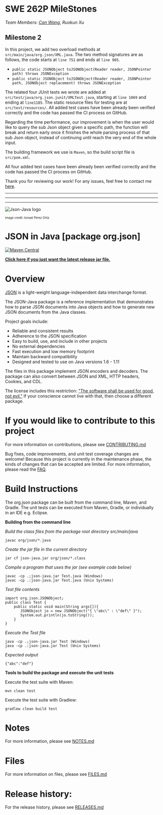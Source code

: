 # SWE 262P MileStones
*Team Members: [Can Wang](mailto:canw7@uci.edu), Ruokun Xu*

## Milestone 2

In this project, we add two overload methods at `src/main/java/org.json/XML.java`. The two method signatures are as
follows, the code starts at `line 751` and ends at `line 905`.
- `public static JSONObject toJSONObject(Reader reader, JSONPointer path) throws JSONException`
- `public static JSONObject toJSONObject(Reader reader, JSONPointer path, JSONObject replacement) throws JSONException`

The related four JUnit tests we wrote are added at `src/test/java/org.json.junit/XMLTest.java`, 
starting at `line 1069` and ending at `line1185`. The static resource files for testing are at `src/test/resources/`.
All added test cases have been already been verified correctly and the code has passed the CI process on GitHub.

Regarding the time performance, our improvement is when the user would like to query the sub Json object given a specific path,
the function will break and return early once it finishes the whole parsing process of that sub Json object, instead of
continuing until reach the very end of the whole input.

The building framework we use is `Maven`, so the build script file is `src/pom.xml`.

All four added test cases have been already been verified correctly and the code has passed the CI process on GitHub.


Thank you for reviewing our work! For any issues, feel free to contact me [here](mailto:canw7@uci.edu).

---
---
---

![Json-Java logo](https://github.com/stleary/JSON-java/blob/master/images/JsonJava.png?raw=true)

<sub><sup>image credit: Ismael Pérez Ortiz</sup></sub>


JSON in Java [package org.json]
===============================

[![Maven Central](https://img.shields.io/maven-central/v/org.json/json.svg)](https://mvnrepository.com/artifact/org.json/json)

**[Click here if you just want the latest release jar file.](https://search.maven.org/remotecontent?filepath=org/json/json/20211205/json-20211205.jar)**


# Overview

[JSON](http://www.JSON.org/) is a light-weight language-independent data interchange format.

The JSON-Java package is a reference implementation that demonstrates how to parse JSON documents into Java objects and how to generate new JSON documents from the Java classes.

Project goals include:
* Reliable and consistent results
* Adherence to the JSON specification 
* Easy to build, use, and include in other projects
* No external dependencies
* Fast execution and low memory footprint
* Maintain backward compatibility
* Designed and tested to use on Java versions 1.6 - 1.11

The files in this package implement JSON encoders and decoders. The package can also convert between JSON and XML, HTTP headers, Cookies, and CDL.

The license includes this restriction: ["The software shall be used for good, not evil."](https://en.wikipedia.org/wiki/Douglas_Crockford#%22Good,_not_Evil%22) If your conscience cannot live with that, then choose a different package.

# If you would like to contribute to this project

For more information on contributions, please see [CONTRIBUTING.md](https://github.com/stleary/JSON-java/blob/master/docs/CONTRIBUTING.md)

Bug fixes, code improvements, and unit test coverage changes are welcome! Because this project is currently in the maintenance phase, the kinds of changes that can be accepted are limited. For more information, please read the [FAQ](https://github.com/stleary/JSON-java/wiki/FAQ).

# Build Instructions

The org.json package can be built from the command line, Maven, and Gradle. The unit tests can be executed from Maven, Gradle, or individually in an IDE e.g. Eclipse.
 
**Building from the command line**

*Build the class files from the package root directory src/main/java*
````
javac org/json/*.java
````

*Create the jar file in the current directory*
````
jar cf json-java.jar org/json/*.class
````

*Compile a program that uses the jar (see example code below)*
````
javac -cp .;json-java.jar Test.java (Windows)
javac -cp .:json-java.jar Test.java (Unix Systems)
````

*Test file contents*

````
import org.json.JSONObject;
public class Test {
    public static void main(String args[]){
       JSONObject jo = new JSONObject("{ \"abc\" : \"def\" }");
       System.out.println(jo.toString());
    }
}
````

*Execute the Test file*
```` 
java -cp .;json-java.jar Test (Windows)
java -cp .:json-java.jar Test (Unix Systems)
````

*Expected output*

````
{"abc":"def"}
````

 
**Tools to build the package and execute the unit tests**

Execute the test suite with Maven:
```
mvn clean test
```

Execute the test suite with Gradlew:

```
gradlew clean build test
```

# Notes

For more information, please see [NOTES.md](https://github.com/stleary/JSON-java/blob/master/docs/NOTES.md)

# Files

For more information on files, please see [FILES.md](https://github.com/stleary/JSON-java/blob/master/docs/FILES.md)

# Release history:

For the release history, please see [RELEASES.md](https://github.com/stleary/JSON-java/blob/master/docs/RELEASES.md)
